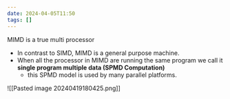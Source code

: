 ```yaml
---
date: 2024-04-05T11:50
tags: []
---
```

MIMD is a true multi processor 
- In contrast to SIMD, MIMD is a general purpose machine.
- When all the processor in MIMD are running the same program we call it **single program multiple data (SPMD Computation)**
	- this SPMD model is used by many parallel platforms.

![[Pasted image 20240419180425.png]]